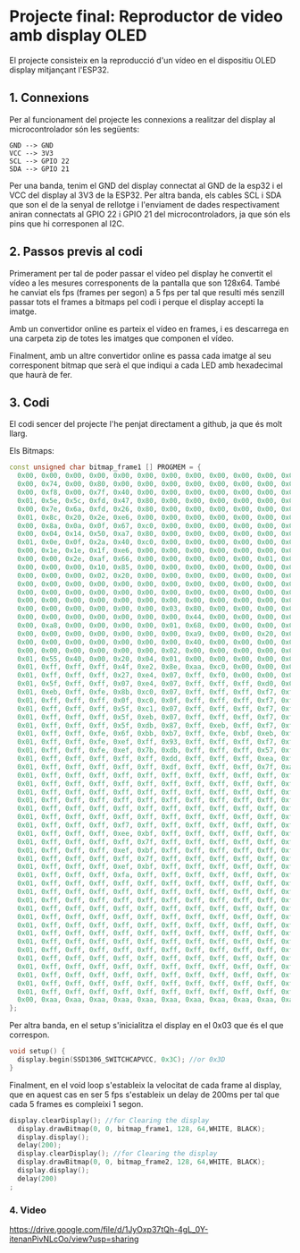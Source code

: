 # **Projecte final: Reproductor de video amb display OLED**
El projecte consisteix en la reproducció d'un vídeo en el dispositiu OLED display mitjançant l'ESP32. 

## **1. Connexions**
Per al funcionament del projecte les connexions a realitzar del display al microcontrolador són les següents:

    GND --> GND  
    VCC --> 3V3  
    SCL --> GPIO 22  
    SDA --> GPIO 21  

Per una banda, tenim el GND del display connectat al GND de la esp32 i el VCC del display al 3V3 de la ESP32. Per altra banda, els cables SCL i SDA que son el de la senyal de rellotge i l'enviament de dades respectivament aniran connectats al GPIO 22 i GPIO 21 del microcontroladors, ja que són els pins que hi corresponen al I2C.

## **2. Passos previs al codi**
Primerament per tal de poder passar el vídeo pel display he convertit el vídeo a les mesures corresponents de la pantalla que son 128x64. També he canviat els fps (frames per segon) a 5 fps per tal que resulti més senzill passar tots el frames a bitmaps pel codi i perque el display accepti la imatge.

Amb un convertidor online es parteix el vídeo en frames, i es descarrega en una carpeta zip de totes les imatges que componen el vídeo.

Finalment, amb un altre convertidor online es passa cada imatge al seu corresponent bitmap que serà el que indiqui a cada LED amb hexadecimal que haurà de fer.

## **3. Codi**

El codi sencer del projecte l'he penjat directament a github, ja que és molt llarg.

Els Bitmaps:
```c++
const unsigned char bitmap_frame1 [] PROGMEM = {
  0x00, 0x00, 0x00, 0x00, 0x00, 0x00, 0x00, 0x00, 0x00, 0x00, 0x00, 0x00, 0x00, 0x00, 0x00, 0x00, 
  0x00, 0x74, 0x00, 0x80, 0x00, 0x00, 0x00, 0x00, 0x00, 0x00, 0x00, 0x00, 0x00, 0x00, 0x00, 0x00, 
  0x00, 0xf8, 0x00, 0x7f, 0x40, 0x00, 0x00, 0x00, 0x00, 0x00, 0x00, 0x00, 0x00, 0x00, 0x00, 0x00, 
  0x01, 0x5e, 0x5c, 0xfd, 0x47, 0x80, 0x00, 0x00, 0x00, 0x00, 0x00, 0x00, 0x00, 0x00, 0x00, 0x00, 
  0x00, 0x7e, 0x6a, 0xfd, 0x26, 0x80, 0x00, 0x00, 0x00, 0x00, 0x00, 0x00, 0x00, 0x00, 0x00, 0x00, 
  0x01, 0x8c, 0x20, 0x2e, 0xe6, 0x00, 0x00, 0x00, 0x00, 0x00, 0x00, 0x00, 0x00, 0x00, 0x00, 0x00, 
  0x00, 0x8a, 0x0a, 0x0f, 0x67, 0xc0, 0x00, 0x00, 0x00, 0x00, 0x00, 0x00, 0x00, 0x00, 0x00, 0x00, 
  0x00, 0x04, 0x14, 0x50, 0xa7, 0x80, 0x00, 0x00, 0x00, 0x00, 0x00, 0x00, 0x00, 0x00, 0x01, 0x00, 
  0x01, 0x0e, 0x0f, 0x2a, 0x40, 0xc0, 0x00, 0x00, 0x00, 0x00, 0x00, 0x00, 0x00, 0x00, 0x00, 0x00, 
  0x00, 0x1e, 0x1e, 0x1f, 0xe6, 0x00, 0x00, 0x00, 0x00, 0x00, 0x00, 0x00, 0x00, 0x04, 0x02, 0x80, 
  0x00, 0x00, 0x2e, 0xaf, 0x66, 0x00, 0x00, 0x00, 0x00, 0x00, 0x01, 0x00, 0x02, 0x00, 0x05, 0x80, 
  0x00, 0x00, 0x00, 0x10, 0x85, 0x00, 0x00, 0x00, 0x00, 0x00, 0x00, 0x00, 0x00, 0x02, 0x0a, 0x00, 
  0x00, 0x00, 0x00, 0x02, 0x20, 0x00, 0x00, 0x00, 0x00, 0x00, 0x00, 0x00, 0x00, 0x08, 0x01, 0x00, 
  0x00, 0x00, 0x00, 0x00, 0x00, 0x00, 0x00, 0x00, 0x00, 0x00, 0x00, 0x00, 0x00, 0x00, 0x02, 0x00, 
  0x00, 0x00, 0x00, 0x00, 0x00, 0x00, 0x00, 0x00, 0x00, 0x00, 0x00, 0x00, 0x00, 0x00, 0x08, 0x80, 
  0x00, 0x00, 0x00, 0x00, 0x00, 0x00, 0x00, 0x00, 0x00, 0x00, 0x00, 0x00, 0x00, 0x00, 0x02, 0x80, 
  0x00, 0x00, 0x00, 0x00, 0x00, 0x00, 0x03, 0x80, 0x00, 0x00, 0x00, 0x00, 0x00, 0x00, 0x14, 0x00, 
  0x00, 0x00, 0x00, 0x00, 0x00, 0x00, 0x00, 0x44, 0x00, 0x00, 0x00, 0x00, 0x00, 0x00, 0x00, 0x00, 
  0x00, 0xa8, 0x00, 0x00, 0x00, 0x00, 0x01, 0x68, 0x00, 0x00, 0x00, 0x00, 0x00, 0x00, 0x00, 0x00, 
  0x00, 0x00, 0x00, 0x00, 0x00, 0x00, 0x00, 0xa9, 0x00, 0x00, 0x20, 0x00, 0x00, 0x00, 0x00, 0x00, 
  0x00, 0x00, 0x00, 0x00, 0x00, 0x00, 0x00, 0x40, 0x00, 0x00, 0x00, 0x00, 0x00, 0x00, 0x00, 0x00, 
  0x00, 0x00, 0x00, 0x00, 0x00, 0x00, 0x02, 0x00, 0x00, 0x00, 0x00, 0x00, 0x00, 0x00, 0x00, 0x00, 
  0x01, 0x55, 0x40, 0x00, 0x20, 0x04, 0x01, 0x00, 0x00, 0x00, 0x00, 0x00, 0x00, 0x00, 0x00, 0x00, 
  0x01, 0xff, 0xff, 0xff, 0x4f, 0xe2, 0x8e, 0xaa, 0xc0, 0x00, 0x00, 0x00, 0x00, 0x00, 0x00, 0x00, 
  0x01, 0xff, 0xff, 0xff, 0x27, 0xe4, 0x07, 0xff, 0xf0, 0x00, 0x00, 0x00, 0x00, 0x00, 0x00, 0x00, 
  0x01, 0x5f, 0xff, 0xff, 0x07, 0xe4, 0x07, 0xff, 0xff, 0xff, 0xd0, 0x00, 0x00, 0x00, 0x00, 0x00, 
  0x01, 0xeb, 0xff, 0xfe, 0x8b, 0xc0, 0x07, 0xff, 0xff, 0xff, 0xf7, 0xff, 0xf5, 0x00, 0x00, 0x00, 
  0x01, 0xff, 0xff, 0xff, 0x0f, 0xc0, 0x0f, 0xff, 0xff, 0xff, 0xf7, 0xff, 0xff, 0xff, 0xfd, 0x00, 
  0x01, 0xff, 0xff, 0xff, 0x5f, 0xc1, 0x07, 0xff, 0xff, 0xff, 0xf7, 0xff, 0xff, 0xff, 0xff, 0x80, 
  0x01, 0xff, 0xff, 0xff, 0x5f, 0xeb, 0x07, 0xff, 0xff, 0xff, 0xf7, 0xff, 0xff, 0xff, 0xff, 0x80, 
  0x01, 0xff, 0xff, 0xff, 0x5f, 0xdb, 0x87, 0xff, 0xeb, 0xff, 0xf7, 0xff, 0xff, 0xff, 0xff, 0x80, 
  0x01, 0xff, 0xff, 0xfe, 0x6f, 0xbb, 0xb7, 0xff, 0xfe, 0xbf, 0xeb, 0xff, 0xff, 0xff, 0xff, 0x80, 
  0x01, 0xff, 0xff, 0xfe, 0xef, 0xff, 0x93, 0xff, 0xff, 0xff, 0xf7, 0xff, 0xff, 0xff, 0xff, 0x80, 
  0x01, 0xff, 0xff, 0xfe, 0xef, 0x7b, 0xdb, 0xff, 0xff, 0xff, 0x57, 0xff, 0xff, 0xff, 0xff, 0x80, 
  0x01, 0xff, 0xff, 0xff, 0xff, 0xff, 0xdd, 0xff, 0xff, 0xff, 0xea, 0xff, 0xff, 0xff, 0xff, 0x80, 
  0x01, 0xff, 0xff, 0xff, 0xff, 0xff, 0xdf, 0xff, 0xff, 0xff, 0x7f, 0xaf, 0xff, 0xff, 0xff, 0x80, 
  0x01, 0xff, 0xff, 0xff, 0xff, 0xff, 0xff, 0xff, 0xff, 0xff, 0xff, 0xfa, 0xaf, 0xff, 0xff, 0x80, 
  0x01, 0xff, 0xff, 0xff, 0xff, 0xff, 0xff, 0xff, 0xff, 0xff, 0xff, 0xff, 0xf5, 0xff, 0xff, 0x80, 
  0x01, 0xff, 0xff, 0xff, 0xff, 0xff, 0xff, 0xff, 0xff, 0xff, 0xff, 0xff, 0xaf, 0x7f, 0xff, 0x80, 
  0x01, 0xff, 0xff, 0xff, 0xff, 0xff, 0xff, 0xff, 0xff, 0xff, 0xff, 0xff, 0xfa, 0xdf, 0xff, 0x80, 
  0x01, 0xff, 0xff, 0xff, 0xff, 0xff, 0xff, 0xff, 0xff, 0xff, 0xff, 0xff, 0xff, 0xfa, 0xff, 0x80, 
  0x01, 0xff, 0xff, 0xff, 0xff, 0xff, 0xff, 0xff, 0xff, 0xff, 0xff, 0xff, 0xff, 0xff, 0xbf, 0x80, 
  0x01, 0xff, 0xff, 0xff, 0xf7, 0xff, 0xff, 0xff, 0xff, 0xff, 0xff, 0xff, 0xff, 0xff, 0xff, 0x80, 
  0x01, 0xff, 0xff, 0xff, 0xee, 0xbf, 0xff, 0xff, 0xff, 0xff, 0xff, 0xff, 0xff, 0xff, 0xff, 0x80, 
  0x01, 0xff, 0xff, 0xff, 0xff, 0x7f, 0xff, 0xff, 0xff, 0xff, 0xff, 0xff, 0xff, 0xff, 0xff, 0x80, 
  0x01, 0xff, 0xff, 0xff, 0xef, 0xbf, 0xff, 0xff, 0xff, 0xff, 0xff, 0xff, 0xff, 0xff, 0xff, 0x80, 
  0x01, 0xff, 0xff, 0xff, 0xff, 0x7f, 0xff, 0xff, 0xff, 0xff, 0xff, 0xff, 0xff, 0xff, 0xff, 0x80, 
  0x01, 0xff, 0xff, 0xff, 0xef, 0xbf, 0xff, 0xff, 0xff, 0xff, 0xff, 0xff, 0xff, 0xff, 0xff, 0x80, 
  0x01, 0xff, 0xff, 0xff, 0xfa, 0xff, 0xff, 0xff, 0xff, 0xff, 0xff, 0xff, 0xff, 0xff, 0xff, 0x80, 
  0x01, 0xff, 0xff, 0xff, 0xff, 0xff, 0xff, 0xff, 0xff, 0xff, 0xff, 0xff, 0xff, 0xff, 0xff, 0x80, 
  0x01, 0xff, 0xff, 0xff, 0xff, 0xff, 0xff, 0xff, 0xff, 0xff, 0xff, 0xff, 0xff, 0xff, 0xff, 0x80, 
  0x01, 0xff, 0xff, 0xff, 0xff, 0xff, 0xff, 0xff, 0xff, 0xff, 0xff, 0xff, 0xff, 0xff, 0xff, 0x80, 
  0x01, 0xff, 0xff, 0xff, 0xff, 0xff, 0xff, 0xff, 0xff, 0xff, 0xff, 0xff, 0xff, 0xff, 0xff, 0x80, 
  0x01, 0xff, 0xff, 0xff, 0xff, 0xff, 0xff, 0xff, 0xff, 0xff, 0xff, 0xff, 0xff, 0xff, 0xff, 0x80, 
  0x01, 0xff, 0xff, 0xff, 0xff, 0xff, 0xff, 0xff, 0xff, 0xff, 0xff, 0xff, 0xff, 0xff, 0xff, 0x80, 
  0x01, 0xff, 0xff, 0xff, 0xff, 0xff, 0xff, 0xff, 0xff, 0xff, 0xff, 0xff, 0xff, 0xff, 0xff, 0x80, 
  0x01, 0xff, 0xff, 0xff, 0xff, 0xff, 0xff, 0xff, 0xff, 0xff, 0xff, 0xff, 0xff, 0xff, 0xff, 0x80, 
  0x01, 0xff, 0xff, 0xff, 0xff, 0xff, 0xff, 0xff, 0xff, 0xff, 0xff, 0xff, 0xff, 0xff, 0xff, 0x80, 
  0x01, 0xff, 0xff, 0xff, 0xff, 0xff, 0xff, 0xff, 0xff, 0xff, 0xff, 0xff, 0xff, 0xff, 0xff, 0x80, 
  0x01, 0xff, 0xff, 0xff, 0xff, 0xff, 0xff, 0xff, 0xff, 0xff, 0xff, 0xff, 0xff, 0xff, 0xff, 0x80, 
  0x01, 0xff, 0xff, 0xff, 0xff, 0xff, 0xff, 0xff, 0xff, 0xff, 0xff, 0xff, 0xff, 0xff, 0xff, 0x80, 
  0x01, 0xff, 0xff, 0xff, 0xff, 0xff, 0xff, 0xff, 0xff, 0xff, 0xff, 0xff, 0xff, 0xff, 0xff, 0x80, 
  0x01, 0xff, 0xff, 0xff, 0xff, 0xff, 0xff, 0xff, 0xff, 0xff, 0xff, 0xff, 0xff, 0xff, 0xff, 0x80, 
  0x00, 0xaa, 0xaa, 0xaa, 0xaa, 0xaa, 0xaa, 0xaa, 0xaa, 0xaa, 0xaa, 0xaa, 0xaa, 0xaa, 0xaa, 0x80, 
};
```
Per altra banda, en el setup s'inicialitza el display en el 0x03 que és el que correspon. 
```c++
void setup() {
  display.begin(SSD1306_SWITCHCAPVCC, 0x3C); //or 0x3D
}
```
Finalment, en el void loop s'estableix la velocitat de cada frame al display, que en aquest cas en ser 5 fps s'estableix un delay de 200ms per tal que cada 5 frames es compleixi 1 segon.

```c++
display.clearDisplay(); //for Clearing the display
  display.drawBitmap(0, 0, bitmap_frame1, 128, 64,WHITE, BLACK);
  display.display();
  delay(200);
  display.clearDisplay(); //for Clearing the display
  display.drawBitmap(0, 0, bitmap_frame2, 128, 64,WHITE, BLACK);
  display.display();
  delay(200)
;
```
### **4. Video**

https://drive.google.com/file/d/1JyOxp37tQh-4gL_0Y-itenanPivNLcOo/view?usp=sharing
